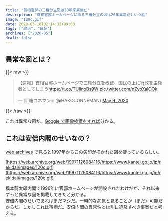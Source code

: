 ```yaml
---
title: "首相官邸の三権分立図は20年来異常だ"
description: "首相官邸ホームページにある三権分立の図は20年異常だという話"
image: "120c.gif"
date: 2020-05-10T02:14:32+09:00
tags: ["政治", "日記"]
archives: ["2020-05"]
draft: false
---
```


## 異常な図とは？

{{< raw >}}
<blockquote class="twitter-tweet"><p lang="ja" dir="ltr">【速報】首相官邸ホームページで三権分立を改竄、国民の上に行政を主権者としてしまう<a href="https://t.co/TUIlnoBs9W">https://t.co/TUIlnoBs9W</a> <a href="https://t.co/nZyoXalOOk">pic.twitter.com/nZyoXalOOk</a></p>&mdash; 𓉤箱コネマン𓁷 (@HAKOCONNEMAN) <a href="https://twitter.com/HAKOCONNEMAN/status/1259114641059266560?ref_src=twsrc%5Etfw">May 9, 2020</a></blockquote> <script async src="https://platform.twitter.com/widgets.js" charset="utf-8"></script>
{{< /raw >}}

これは異常な図だ。[Google で画像検索をすれば](https://www.google.co.jp/search?q=%E4%B8%89%E6%A8%A9%E5%88%86%E7%AB%8B&source=lnms&tbm=isch)分かる。

## これは安倍内閣のせいなの？

[web archives](web.archives.org) で見ると1997年からこの矢印が描かれた図を使っているらしい。

[https://web.archive.org/web/19971126084116/https://www.kantei.go.jp/jp/rekidai/images/120c.gif](https://web.archive.org/web/19971126084116/https://www.kantei.go.jp/jp/rekidai/images/120c.gif)

橋本龍太郎内閣で1996年に官邸ホームページが開設されたわけだが、それ以来ずっと異常な図を掲載してきたと分かる。  
安倍内閣のせいであればまだマシだ。一時的な病気と見ることが（まだ）可能だからだ。しかしこれは宿痾だ。安倍内閣の異常性とは別に追及すべき事案だと考える。
